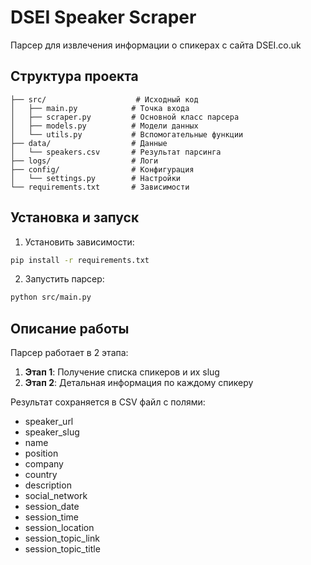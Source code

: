 # DSEI Speaker Scraper

Парсер для извлечения информации о спикерах с сайта DSEI.co.uk

## Структура проекта

```
├── src/                    # Исходный код
│   ├── main.py            # Точка входа
│   ├── scraper.py         # Основной класс парсера
│   ├── models.py          # Модели данных
│   └── utils.py           # Вспомогательные функции
├── data/                  # Данные
│   └── speakers.csv       # Результат парсинга
├── logs/                  # Логи
├── config/                # Конфигурация
│   └── settings.py        # Настройки
└── requirements.txt       # Зависимости
```

## Установка и запуск

1. Установить зависимости:
```bash
pip install -r requirements.txt
```

2. Запустить парсер:
```bash
python src/main.py
```

## Описание работы

Парсер работает в 2 этапа:

1. **Этап 1**: Получение списка спикеров и их slug
2. **Этап 2**: Детальная информация по каждому спикеру

Результат сохраняется в CSV файл с полями:
- speaker_url
- speaker_slug
- name
- position
- company
- country
- description
- social_network
- session_date
- session_time
- session_location
- session_topic_link
- session_topic_title
